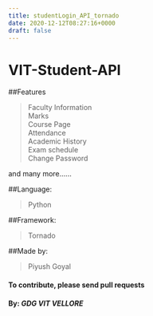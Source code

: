 ```yaml
---
title: studentLogin_API_tornado
date: 2020-12-12T08:27:16+0000
draft: false
---
```

# VIT-Student-API
##Features

> Faculty Information <br />
 Marks <br />
 Course Page <br />
 Attendance <br />
 Academic History <br />
 Exam schedule <br />
 Change Password <br />
 
and many more...... <br />


##Language:
> Python

##Framework:
> Tornado

##Made by:
> Piyush Goyal

#### To contribute, please send pull requests
#### By: *GDG VIT VELLORE*
